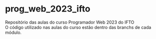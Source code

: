 # prog_web_2023_ifto
Repositório das aulas do curso Programador Web 2023 do IFTO </br>
O código utilizado nas aulas do curso estão dentro das branchs de cada módulo.

